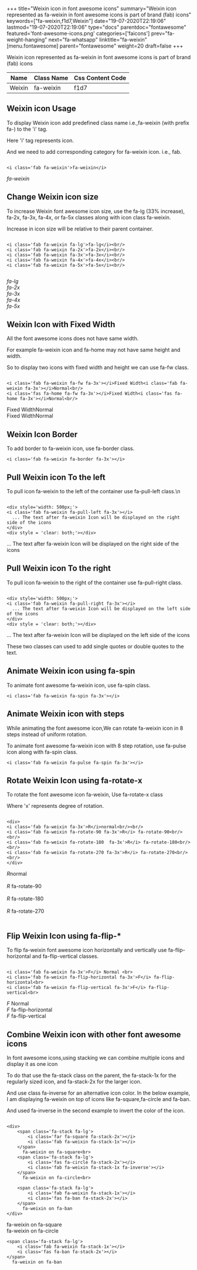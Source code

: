 +++
title="Weixin icon in font awesome icons"
summary="Weixin icon represented as fa-weixin in font awesome icons is part of brand (fab) icons"
keywords=["fa-weixin,f1d7,Weixin"]
date="19-07-2020T22:19:06"
lastmod="19-07-2020T22:19:06"
type="docs"
parentdoc="fontawesome"
featured='font-awesome-icons.png'
categories=['faicons']
prev="fa-weight-hanging"
next="fa-whatsapp"
linktitle="fa-weixin"
[menu.fontawesome]
parent="fontawesome"
weight=20
draft=false
+++


Weixin icon represented as fa-weixin in font awesome icons is part of brand (fab) icons

<div class='table-responsive'><table class='table'><thead><tr><th>Name</th><th>Class Name</th><th>Css Content Code</th></tr></thead><tbody><tr><td>Weixin</td><td>fa-weixin</td><td>f1d7</td></tr></tbody></table></div>



## Weixin icon Usage

To display Weixin icon add predefined class name i.e.,fa-weixin (with prefix fa-) to the 'i' tag.

Here 'i' tag represents icon.

And we need to add corresponding category for fa-weixin icon. i.e., fab.


```

<i class='fab fa-weixin'>fa-weixin</i>
```

<i class='fab fa-weixin'>fa-weixin</i>




## Change Weixin icon size
To increase Weixin font awesome icon size, use the fa-lg (33% increase), fa-2x, fa-3x, fa-4x, or fa-5x classes along with icon class fa-weixin.

Increase in icon size will be relative to their parent container. 

```

<i class='fab fa-weixin fa-lg'>fa-lg</i><br/>
<i class='fab fa-weixin fa-2x'>fa-2x</i><br/>
<i class='fab fa-weixin fa-3x'>fa-3x</i><br/>
<i class='fab fa-weixin fa-4x'>fa-4x</i><br/>
<i class='fab fa-weixin fa-5x'>fa-5x</i><br/>
            
```

<i class='fab fa-weixin fa-lg'>fa-lg</i><br/>
<i class='fab fa-weixin fa-2x'>fa-2x</i><br/>
<i class='fab fa-weixin fa-3x'>fa-3x</i><br/>
<i class='fab fa-weixin fa-4x'>fa-4x</i><br/>
<i class='fab fa-weixin fa-5x'>fa-5x</i><br/>
            



## Weixin Icon with Fixed Width 

All the font awesome icons does not have same width.

For example fa-weixin icon and fa-home may not have same height and width.

So to display two icons with fixed width and height we can use fa-fw class.


```

<i class='fab fa-weixin fa-fw fa-3x'></i>Fixed Width<i class='fab fa-weixin fa-3x'></i>Normal<br/>
<i class='fas fa-home fa-fw fa-3x'></i>Fixed Width<i class='fas fa-home fa-3x'></i>Normal<br/>
```

<i class='fab fa-weixin fa-fw fa-3x'></i>Fixed Width<i class='fab fa-weixin fa-3x'></i>Normal<br/>
<i class='fas fa-home fa-fw fa-3x'></i>Fixed Width<i class='fas fa-home fa-3x'></i>Normal<br/>



## Weixin Icon Border 

To add border to fa-weixin icon, use fa-border class.


```
<i class='fab fa-weixin fa-border fa-3x'></i>

```
<i class='fab fa-weixin fa-border fa-3x'></i>





## Pull Weixin icon To the left

To pull icon fa-weixin to the left of the container use fa-pull-left class.\n

```

<div style='width: 500px;'>
<i class='fab fa-weixin fa-pull-left fa-3x'></i>
  ... The text after fa-weixin Icon will be displayed on the right side of the icons
</div>
<div style = 'clear: both;'></div>
```

<div style='width: 500px;'>
<i class='fab fa-weixin fa-pull-left fa-3x'></i>
  ... The text after fa-weixin Icon will be displayed on the right side of the icons
</div>
<div style = 'clear: both;'></div>




## Pull Weixin icon To the right
To pull icon fa-weixin to the right of the container use fa-pull-right class.

```

<div style='width: 500px;'>
<i class='fab fa-weixin fa-pull-right fa-3x'></i>
  ... The text after fa-weixin Icon will be displayed on the left side of the icons
</div>
<div style = 'clear: both;'></div>
```

<div style='width: 500px;'>
<i class='fab fa-weixin fa-pull-right fa-3x'></i>
  ... The text after fa-weixin Icon will be displayed on the left side of the icons
</div>
<div style = 'clear: both;'></div>

These two classes can used to add single quotes or double quotes to the text.


## Animate Weixin icon using fa-spin
To animate font awesome fa-weixin icon, use fa-spin class.

```
<i class='fab fa-weixin fa-spin fa-3x'></i>
```
<i class='fab fa-weixin fa-spin fa-3x'></i>




## Animate Weixin icon with steps
While animating the font awesome icon,We can rotate fa-weixin icon in 8 steps instead of uniform rotation.

To animate font awesome fa-weixin icon with 8 step rotation, use fa-pulse icon along with fa-spin class.


```
<i class='fab fa-weixin fa-pulse fa-spin fa-3x'></i>

```
<i class='fab fa-weixin fa-pulse fa-spin fa-3x'></i>





## Rotate Weixin Icon using fa-rotate-x
To rotate the font awesome icon fa-weixin, Use fa-rotate-x class

Where 'x' represents degree of rotation.


```

<div>
<i class='fab fa-weixin fa-3x'>R</i>normal<br/><br/>
<i class='fab fa-weixin fa-rotate-90 fa-3x'>R</i> fa-rotate-90<br/><br/> 
<i class='fab fa-weixin fa-rotate-180  fa-3x'>R</i> fa-rotate-180<br/><br/> 
<i class='fab fa-weixin fa-rotate-270 fa-3x'>R</i> fa-rotate-270<br/><br/>
</div>
```

<div>
<i class='fab fa-weixin fa-3x'>R</i>normal<br/><br/>
<i class='fab fa-weixin fa-rotate-90 fa-3x'>R</i> fa-rotate-90<br/><br/> 
<i class='fab fa-weixin fa-rotate-180  fa-3x'>R</i> fa-rotate-180<br/><br/> 
<i class='fab fa-weixin fa-rotate-270 fa-3x'>R</i> fa-rotate-270<br/><br/>
</div>




## Flip Weixin Icon using fa-flip-*
To flip fa-weixin font awesome icon horizontally and vertically use fa-flip-horizontal and fa-flip-vertical classes. 

```

<i class='fab fa-weixin fa-3x'>F</i> Normal <br>
<i class='fab fa-weixin fa-flip-horizontal fa-3x'>F</i> fa-flip-horizontal<br>
<i class='fab fa-weixin fa-flip-vertical fa-3x'>F</i> fa-flip-vertical<br>
```

<i class='fab fa-weixin fa-3x'>F</i> Normal <br>
<i class='fab fa-weixin fa-flip-horizontal fa-3x'>F</i> fa-flip-horizontal<br>
<i class='fab fa-weixin fa-flip-vertical fa-3x'>F</i> fa-flip-vertical<br>




## Combine Weixin icon with other font awesome icons
In font awesome icons,using stacking we can combine multiple icons and display it as one icon 

To do that use the fa-stack class on the parent, the fa-stack-1x for the regularly sized icon, and fa-stack-2x for the larger icon.

And use class fa-inverse for an alternative icon color. 
In the below example, I am displaying fa-weixin on top of icons like fa-square,fa-circle and fa-ban.

And used fa-inverse in the second example to invert the color of the icon.

```

<div>
    <span class='fa-stack fa-lg'>
        <i class='far fa-square fa-stack-2x'></i>
        <i class='fab fa-weixin fa-stack-1x'></i>
    </span>
      fa-weixin on fa-square<br>
    <span class='fa-stack fa-lg'>
        <i class='fas fa-circle fa-stack-2x'></i>
        <i class='fab fa-weixin fa-stack-1x fa-inverse'></i>
    </span>
      fa-weixin on fa-circle<br>

    <span class='fa-stack fa-lg'>
        <i class='fab fa-weixin fa-stack-1x'></i>
        <i class='fas fa-ban fa-stack-2x'></i>
    </span>
      fa-weixin on fa-ban
</div>
```

<div>
    <span class='fa-stack fa-lg'>
        <i class='far fa-square fa-stack-2x'></i>
        <i class='fab fa-weixin fa-stack-1x'></i>
    </span>
      fa-weixin on fa-square<br>
    <span class='fa-stack fa-lg'>
        <i class='fas fa-circle fa-stack-2x'></i>
        <i class='fab fa-weixin fa-stack-1x fa-inverse'></i>
    </span>
      fa-weixin on fa-circle<br>

    <span class='fa-stack fa-lg'>
        <i class='fab fa-weixin fa-stack-1x'></i>
        <i class='fas fa-ban fa-stack-2x'></i>
    </span>
      fa-weixin on fa-ban
</div>






